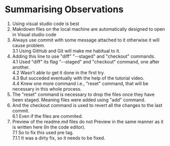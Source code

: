 # Summarising Observations

1. Using visual studio code is best
2. Makrdown files on the local machine are automatically designed to open in Visual studio code
3. Always use commit with some message attached to it otherwise it will cause problem. </br>
    3.1 Using GitHub and Git will make me habitual to it.
4. Adding this line to use "diff" "--staged" and "checkout" commands. </br>
 4.1 Used "diff" its flag "--staged" and "checkout" command, one after another. </br>
    4.2 Wasn't able to get it done in the first try. </br>
    4.3 But succeded eventually with the help of the tutorial video. </br>
    4.4 Knew one more command i.e., "reset" command, that will be necessary in this whole process.
5. The "reset" command is necessary to drop the files once they have been staged. Meaning files were added using "add" command.
6. And the checkout command is used to revert all the changes to the last commit. </br>
    6.1 Even if the files are commited.
7. Preview of the readme.md files do not Preview in the same manner as it is written here (In the code editor). </br>
    7.1 So to fix this used pre tag. </br>
        7.1.1 It was a dirty fix, so it needs to be fixed.
